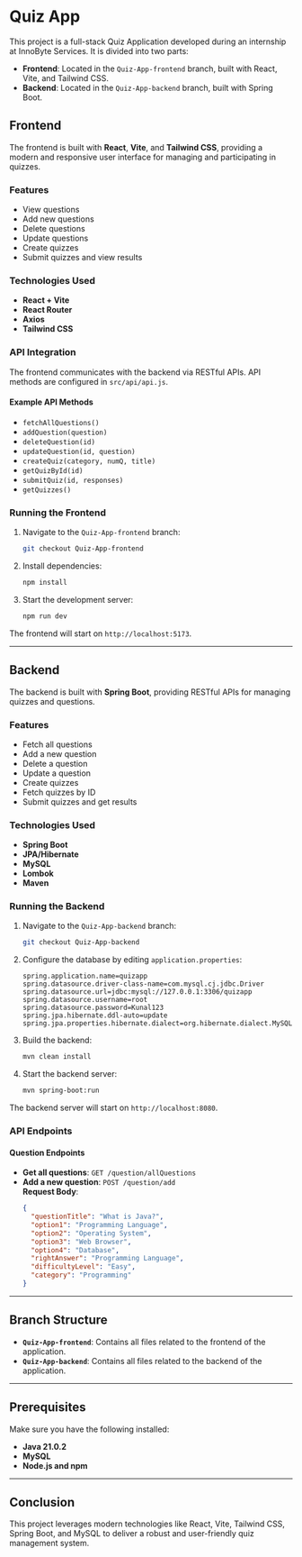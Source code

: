 # Quiz App  

This project is a full-stack Quiz Application developed during an internship at InnoByte Services. It is divided into two parts:  
- **Frontend**: Located in the `Quiz-App-frontend` branch, built with React, Vite, and Tailwind CSS.  
- **Backend**: Located in the `Quiz-App-backend` branch, built with Spring Boot.  

## Frontend  

The frontend is built with **React**, **Vite**, and **Tailwind CSS**, providing a modern and responsive user interface for managing and participating in quizzes.  

### Features  

- View questions  
- Add new questions  
- Delete questions  
- Update questions  
- Create quizzes  
- Submit quizzes and view results  

### Technologies Used  

- **React + Vite**  
- **React Router**  
- **Axios**  
- **Tailwind CSS**  

### API Integration  

The frontend communicates with the backend via RESTful APIs. API methods are configured in `src/api/api.js`.  

#### Example API Methods  

- `fetchAllQuestions()`  
- `addQuestion(question)`  
- `deleteQuestion(id)`  
- `updateQuestion(id, question)`  
- `createQuiz(category, numQ, title)`  
- `getQuizById(id)`  
- `submitQuiz(id, responses)`  
- `getQuizzes()`  

### Running the Frontend  

1. Navigate to the `Quiz-App-frontend` branch:  
   ```bash  
   git checkout Quiz-App-frontend  
   ```  

2. Install dependencies:  
   ```bash  
   npm install  
   ```  

3. Start the development server:  
   ```bash  
   npm run dev  
   ```  

The frontend will start on `http://localhost:5173`.  

---

## Backend  

The backend is built with **Spring Boot**, providing RESTful APIs for managing quizzes and questions.  

### Features  

- Fetch all questions  
- Add a new question  
- Delete a question  
- Update a question  
- Create quizzes  
- Fetch quizzes by ID  
- Submit quizzes and get results  

### Technologies Used  

- **Spring Boot**  
- **JPA/Hibernate**  
- **MySQL**  
- **Lombok**  
- **Maven**  

### Running the Backend  

1. Navigate to the `Quiz-App-backend` branch:  
   ```bash  
   git checkout Quiz-App-backend  
   ```  

2. Configure the database by editing `application.properties`:  

   ```properties  
   spring.application.name=quizapp  
   spring.datasource.driver-class-name=com.mysql.cj.jdbc.Driver  
   spring.datasource.url=jdbc:mysql://127.0.0.1:3306/quizapp  
   spring.datasource.username=root  
   spring.datasource.password=Kunal123  
   spring.jpa.hibernate.ddl-auto=update  
   spring.jpa.properties.hibernate.dialect=org.hibernate.dialect.MySQLDialect  
   ```  

3. Build the backend:  
   ```bash  
   mvn clean install  
   ```  

4. Start the backend server:  
   ```bash  
   mvn spring-boot:run  
   ```  

The backend server will start on `http://localhost:8080`.  

### API Endpoints  

#### Question Endpoints  

- **Get all questions**: `GET /question/allQuestions`  
- **Add a new question**: `POST /question/add`  
  **Request Body**:  
  ```json  
  {  
    "questionTitle": "What is Java?",  
    "option1": "Programming Language",  
    "option2": "Operating System",  
    "option3": "Web Browser",  
    "option4": "Database",  
    "rightAnswer": "Programming Language",  
    "difficultyLevel": "Easy",  
    "category": "Programming"  
  }  
  ```  

---

## Branch Structure  

- **`Quiz-App-frontend`**: Contains all files related to the frontend of the application.  
- **`Quiz-App-backend`**: Contains all files related to the backend of the application.  

---

## Prerequisites  

Make sure you have the following installed:  
- **Java 21.0.2**  
- **MySQL**  
- **Node.js and npm**  

---

## Conclusion  

This project leverages modern technologies like React, Vite, Tailwind CSS, Spring Boot, and MySQL to deliver a robust and user-friendly quiz management system.
